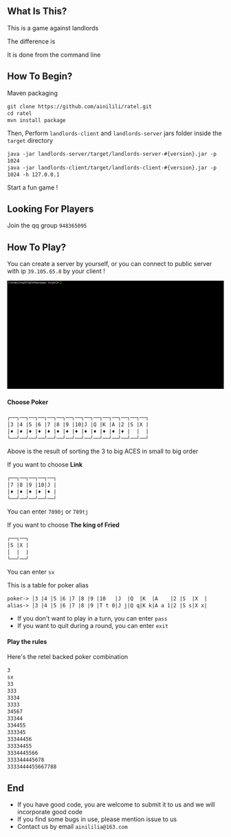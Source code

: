 ## What Is This?
This is a game against landlords

The difference is

It is done from the command line
## How To Begin?
Maven packaging
```
git clone https://github.com/ainilili/ratel.git
cd ratel
mvn install package
```
Then, Perform ``landlords-client`` and ``landlords-server`` jars folder inside the ``target`` directory
```
java -jar landlords-server/target/landlords-server-#{version}.jar -p 1024
java -jar landlords-client/target/landlords-client-#{version}.jar -p 1024 -h 127.0.0.1
```
Start a fun game !

## Looking For Players

Join the qq group ``948365095``

## How To Play?
You can create a server by yourself, or you can connect to public server with ip ``39.105.65.8`` by your client !

![demo](demo.gif)

#### Choose Poker
```
┌──┐──┐──┐──┐──┐──┐──┐──┐──┐──┐──┐──┐──┐──┐──┐
│3 |4 |5 |6 |7 |8 |9 |10|J |Q |K |A |2 |S |X |
│♦ |♦ |♦ |♦ |♦ |♦ |♦ |♦ |♦ |♦ |♦ |♦ |♦ |  |  |
└──┘──┘──┘──┘──┘──┘──┘──┘──┘──┘──┘──┘──┘──┘──┘
```
Above is the result of sorting the 3 to big ACES in small to big order

If you want to choose **Link**
```
┌──┐──┐──┐──┐──┐
│7 |8 |9 |10|J |
│♦ |♦ |♦ |♦ |♦ |
└──┘──┘──┘──┘──┘
```
You can enter ``7890j`` or ``789tj``

If you want to choose **The king of Fried**
```
┌──┐──┐
│S |X |
│  |  |
└──┘──┘
```
You can enter ``sx``

This is a table for poker alias
```
poker-> │3 |4 |5 |6 |7 |8 |9 |10   |J  |Q  |K  |A    |2 |S  |X  |
alias-> │3 |4 |5 |6 |7 |8 |9 |T t 0|J j|Q q|K k|A a 1|2 |S s|X x|
```
- If you don't want to play in a turn, you can enter ``pass``
- If you want to quit during a round, you can enter ``exit``

#### Play the rules
Here's the retel backed poker combination
```
3
sx
33
333
3334
3333
34567
33344
334455
333345
33344456
33334455
3334445566
333344445678
3333444455667788
```
## End
 - If you have good code, you are welcome to submit it to us and we will incorporate good code
 - If you find some bugs in use, please mention issue to us
 - Contact us by email ``ainililia@163.com``